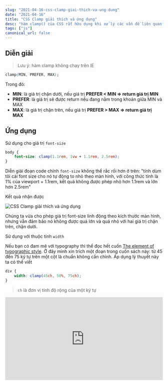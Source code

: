 ```yaml
---
slug: "2021-04-16-css-clamp-giai-thich-va-ung-dung"
date: "2021-04-16"
title: "CSS Clamp giải thích và ứng dụng"
desc: "hàm clamp() của CSS rất hữu dụng khi xử lý các vấn đề liên quan đến responsive, là một tính năng mới hay ho bạn cũng nên biết đế áp dụng"
tags: ["js"]
canonical_url: false
---
```


## Diễn giải

> Lưu ý: hàm clamp không chạy trên IE

```css
clamp(MIN, PREFER, MAX);
```

Trong đó:

- **MIN**: là giá trị chặn dưới, nếu giá trị **PREFER < MIN => return giá trị MIN**
- **PREFER**: là giá trị sẽ được return nếu đang nằm trong khoản giữa MIN và MAX
- **MAX**: là giá trị chặn trên, nếu giá trị **PREFER > MAX => return giá trị MAX**

## Ứng dụng

Sử dụng cho giá trị `font-size`

```css
body {
    font-size: clamp(1.1rem, 1vw + 1.1rem, 2.5rem);
}
```

Diễn giải đoạn code chỉnh `font-size` không thể rắc rối hơn ở trên: "tính dùm tôi cái font size cho nó tự động to nhỏ theo màn hình, với công thức tính là 1% của viewport + 1.1rem, kết quả không được phép nhỏ hơn 1.1rem và lớn hơn 2.5rem"

Kết quả nhận được

![CSS Clamp giải thích và ứng dụng](https://css-tricks.com/wp-content/uploads/2020/08/clamp.gif)

Chúng ta vừa cho phép giá trị font-size linh động theo kích thước màn hình, nhưng vẫn đảm bảo nó không được quá lớn và quá nhỏ với hai giá trị chặn trên, chặn dưới.

Sử dụng với thuộc tính `width`

Nếu bạn có đam mê với typography thì thể đọc hết cuốn [The element of typographic style](https://readings.design/PDF/the_elements_of_typographic_style.pdf). Ở đây mình xin trích một đoạn trong cuốn sách này: từ 45 đến 75 ký tự trên một cột là chuẩn không cần chỉnh. Áp dụng lý thuyết này ta có thể viết

```css
div {
    width: clamp(45ch, 50%, 75ch);
}
```

> `ch` là đơn vị tính độ rộng của một ký tự

<iframe height="265" style="width: 100%;" scrolling="no" title="clamp example" src="https://codepen.io/luckyluu/embed/VwPdEOK?height=265&theme-id=light&default-tab=html,result" frameborder="no" loading="lazy" allowtransparency="true" allowfullscreen="true">
  See the Pen <a href='https://codepen.io/luckyluu/pen/VwPdEOK'>clamp example</a> by Lưu An
  (<a href='https://codepen.io/luckyluu'>@luckyluu</a>) on <a href='https://codepen.io'>CodePen</a>.
</iframe>

